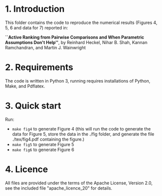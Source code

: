 # 1. Introduction

This folder contains the code to reproduce the numerical results (Figures 4, 5, 6 and data for 7) reported in: 

**``Active Ranking from Pairwise Comparisons and When Parametric Assumptions Don't Help''**, by Reinhard Heckel, Nihar B. Shah, Kannan Ramchandran, and Martin J. Wainwright


# 2. Requirements

The code is written in Python 3, running requires installations of Python, Make, and Pdflatex. 

# 3. Quick start

Run:
* `make fig4`	to generate Figure 4 (this will run the code to generate the data for Figure 5, store the data in the ./fig folder, and generate the file ./tex/fig4.pdf containing the figure.)
* `make fig5`	to generate Figure 5
* `make fig6`	to generate Figure 6

# 4. Licence

All files are provided under the terms of the Apache License, Version 2.0, see the included file "apache_licence_20" for details.
